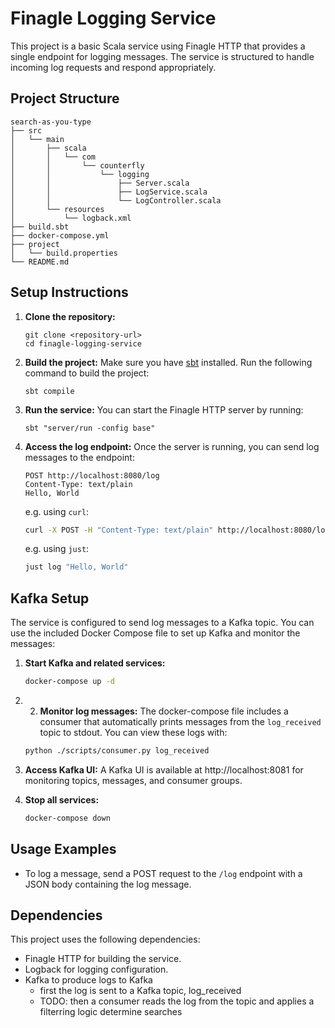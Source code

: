 # Finagle Logging Service

This project is a basic Scala service using Finagle HTTP that provides a single endpoint for logging messages. The service is structured to handle incoming log requests and respond appropriately.

## Project Structure

```
search-as-you-type
├── src
│   └── main
│       ├── scala
│       │   └── com
│       │       └── counterfly
│       │           └── logging
│       │               ├── Server.scala
│       │               ├── LogService.scala
│       │               └── LogController.scala
│       └── resources
│           └── logback.xml
├── build.sbt
├── docker-compose.yml
├── project
│   └── build.properties
└── README.md
```

## Setup Instructions

1. **Clone the repository:**
   ```
   git clone <repository-url>
   cd finagle-logging-service
   ```

2. **Build the project:**
   Make sure you have [sbt](https://www.scala-sbt.org/) installed. Run the following command to build the project:
   ```
   sbt compile
   ```

3. **Run the service:**
   You can start the Finagle HTTP server by running:
   ```
   sbt "server/run -config base"
   ```

4. **Access the log endpoint:**
   Once the server is running, you can send log messages to the endpoint:
   ```
   POST http://localhost:8080/log
   Content-Type: text/plain
   Hello, World
   ```
   e.g. using `curl`:
   ```bash
   curl -X POST -H "Content-Type: text/plain" http://localhost:8080/log -d "Hello, World"
   ```

   e.g. using `just`:
   ```bash
   just log "Hello, World"
   ```

## Kafka Setup

The service is configured to send log messages to a Kafka topic.
You can use the included Docker Compose file to set up Kafka and monitor the messages:

1. **Start Kafka and related services:**
   ```bash
   docker-compose up -d
   ```

2. 2. **Monitor log messages:**
   The docker-compose file includes a consumer that automatically prints messages from the `log_received` topic to stdout.
   You can view these logs with:
   ```bash
   python ./scripts/consumer.py log_received
   ```
<!--
2. **Monitor log messages:**
   The docker-compose file includes a consumer that automatically prints messages from the `log_received` topic to stdout.
   You can view these logs with:
   ```bash
   docker logs -f log-consumer
   ```
-->

3. **Access Kafka UI:**
   A Kafka UI is available at http://localhost:8081 for monitoring topics, messages, and consumer groups.

4. **Stop all services:**
   ```bash
   docker-compose down
   ```

## Usage Examples

- To log a message, send a POST request to the `/log` endpoint with a JSON body containing the log message.

## Dependencies

This project uses the following dependencies:
- Finagle HTTP for building the service.
- Logback for logging configuration.
- Kafka to produce logs to Kafka
  - first the log is sent to a Kafka topic, log_received
  - TODO: then a consumer reads the log from the topic and applies a filterring logic determine searches
  
